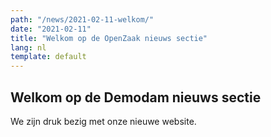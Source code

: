 ```yaml
---
path: "/news/2021-02-11-welkom/"
date: "2021-02-11"
title: "Welkom op de OpenZaak nieuws sectie"
lang: nl
template: default
---
```


## Welkom op de Demodam nieuws sectie
We zijn druk bezig met onze nieuwe website. 
